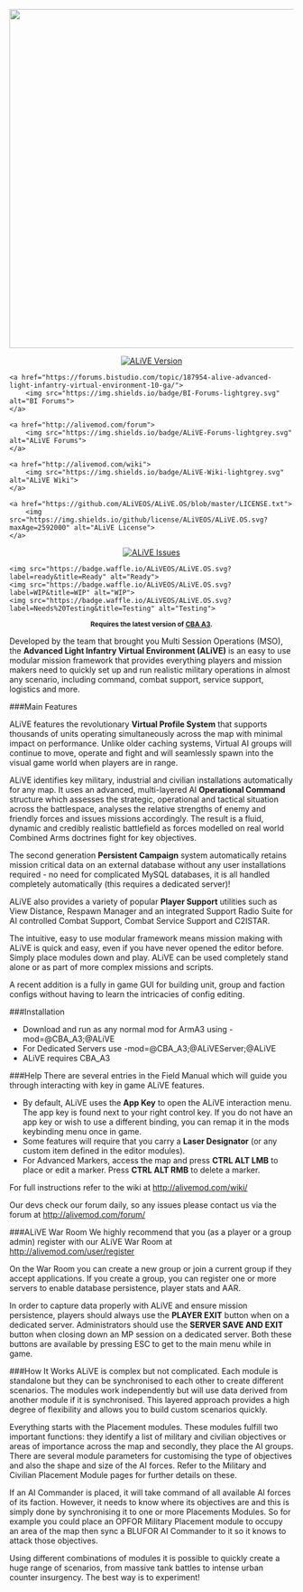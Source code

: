 <p align="center">
    <img src="https://github.com/ALiVEOS/ALiVE.OS/blob/master/images/alive_logo_large.png" width="600">
</p>

<p align="center">
    <a href="https://github.com/ALiVEOS/ALiVE.OS/releases/latest">
        <img src="https://img.shields.io/github/release/ALiVEOS/ALiVE.OS.svg?maxAge=2592000" alt="ALiVE Version">
    </a>
    
    <a href="https://forums.bistudio.com/topic/187954-alive-advanced-light-infantry-virtual-environment-10-ga/">
        <img src="https://img.shields.io/badge/BI-Forums-lightgrey.svg" alt="BI Forums">
    </a>
    
    <a href="http://alivemod.com/forum">
        <img src="https://img.shields.io/badge/ALiVE-Forums-lightgrey.svg" alt="ALiVE Forums">
    </a>
    
    <a href="http://alivemod.com/wiki">
        <img src="https://img.shields.io/badge/ALiVE-Wiki-lightgrey.svg" alt="ALiVE Wiki">
    </a>

    <a href="https://github.com/ALiVEOS/ALiVE.OS/blob/master/LICENSE.txt">
        <img src="https://img.shields.io/github/license/ALiVEOS/ALiVE.OS.svg?maxAge=2592000" alt="ALiVE License">
    </a>
</p>

<p align="center">
    <a href="https://github.com/ALiVEOS/ALiVE.OS/issues">
        <img src="https://img.shields.io/github/issues/ALiVEOS/ALiVE.OS.svg?maxAge=2592000" alt="ALiVE Issues">
    </a>
    
    <img src="https://badge.waffle.io/ALiVEOS/ALiVE.OS.svg?label=ready&title=Ready" alt="Ready">
    <img src="https://badge.waffle.io/ALiVEOS/ALiVE.OS.svg?label=WIP&title=WIP" alt="WIP">
    <img src="https://badge.waffle.io/ALiVEOS/ALiVE.OS.svg?label=Needs%20Testing&title=Testing" alt="Testing">
</p>

<p align="center">
    <sup><strong>Requires the latest version of <a href="https://github.com/CBATeam/CBA_A3/releases">CBA A3</a>.</strong></sup>
</p>


Developed by the team that brought you Multi Session Operations (MSO), the **Advanced Light Infantry Virtual Environment (ALiVE)** is an easy to use modular mission framework that provides everything players and mission makers need to quickly set up and run realistic military operations in almost any scenario, including command, combat support, service support, logistics and more.

###Main Features

ALiVE features the revolutionary **Virtual Profile System** that supports thousands of units operating simultaneously across the map with minimal impact on performance.  Unlike older caching systems, Virtual AI groups will continue to move, operate and fight and will seamlessly spawn into the visual game world when players are in range.

ALiVE identifies key military, industrial and civilian installations automatically for any map. It uses an advanced, multi-layered AI **Operational Command** structure which assesses the strategic, operational and tactical situation across the battlespace, analyses the relative strengths of enemy and friendly forces and issues missions accordingly. The result is a fluid, dynamic and credibly realistic battlefield as forces modelled on real world Combined Arms doctrines fight for key objectives.

The second generation **Persistent Campaign** system automatically retains mission critical data on an external database without any user installations required - no need for complicated MySQL databases, it is all handled completely automatically (this requires a dedicated server)!

ALiVE also provides a variety of popular **Player Support** utilities such as View Distance, Respawn Manager and an integrated Support Radio Suite for AI controlled Combat Support, Combat Service Support and C2ISTAR.

The intuitive, easy to use modular framework means mission making with ALiVE is quick and easy, even if you have never opened the editor before.  Simply place modules down and play.  ALiVE can be used completely stand alone or as part of more complex missions and scripts.

A recent addition is a fully in game GUI for building unit, group and faction configs without having to learn the intricacies of config editing.

###Installation
- Download and run as any normal mod for ArmA3 using -mod=@CBA_A3;@ALiVE
- For Dedicated Servers use -mod=@CBA_A3;@ALiVEServer;@ALiVE
- ALiVE requires CBA_A3

###Help
There are several entries in the Field Manual which will guide you through interacting with key in game ALiVE features.

- By default, ALiVE uses the **App Key** to open the ALiVE interaction menu.  The app key is found next to your right control key. If you do not have an app key or wish to use a different binding, you can remap it in the mods keybinding menu once in game. 
- Some features will require that you carry a **Laser Designator** (or any custom item defined in the editor modules).
- For Advanced Markers, access the map and press **CTRL ALT LMB** to place or edit a marker. Press **CTRL ALT RMB** to delete a marker.

For full instructions refer to the wiki at http://alivemod.com/wiki/

Our devs check our forum daily, so any issues please contact us via the forum at http://alivemod.com/forum/

###ALiVE War Room
We highly recommend that you (as a player or a group admin) register with our ALiVE War Room at http://alivemod.com/user/register

On the War Room you can create a new group or join a current group if they accept applications.  If you create a group, you can register one or more servers to enable database persistence, player stats and AAR.

In order to capture data properly with ALiVE and ensure mission persistence, players should always use the **PLAYER EXIT** button when on a dedicated server. Administrators should use the **SERVER SAVE AND EXIT** button when closing down an MP session on a dedicated server. Both these buttons are available by pressing ESC to get to the main menu while in game.

###How It Works
ALiVE is complex but not complicated. Each module is standalone but they can be synchronised to each other to create different scenarios. The modules work independently but will use data derived from another module if it is synchronised. This layered approach provides a high degree of flexibility and allows you to build custom scenarios quickly.

Everything starts with the Placement modules. These modules fulfill two important functions: they identify a list of military and civilian objectives or areas of importance across the map and secondly, they place the AI groups. There are several module parameters for customising the type of objectives and also the shape and size of the AI forces. Refer to the Military and Civilian Placement Module pages for further details on these.

If an AI Commander is placed, it will take command of all available AI forces of its faction. However, it needs to know where its objectives are and this is simply done by synchronising it to one or more Placements Modules.  So for example you could place an OPFOR Military Placement module to occupy an area of the map then sync a BLUFOR AI Commander to it so it knows to attack those objectives.

Using different combinations of modules it is possible to quickly create a huge range of scenarios, from massive tank battles to intense urban counter insurgency. The best way is to experiment!
